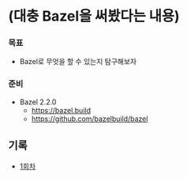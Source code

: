 # (대충 Bazel을 써봤다는 내용)

### 목표

* Bazel로 무엇을 할 수 있는지 탐구해보자

### 준비

* Bazel 2.2.0 
    * https://bazel.build
    * https://github.com/bazelbuild/bazel

## 기록

* [1회차](./phase_1.md)
